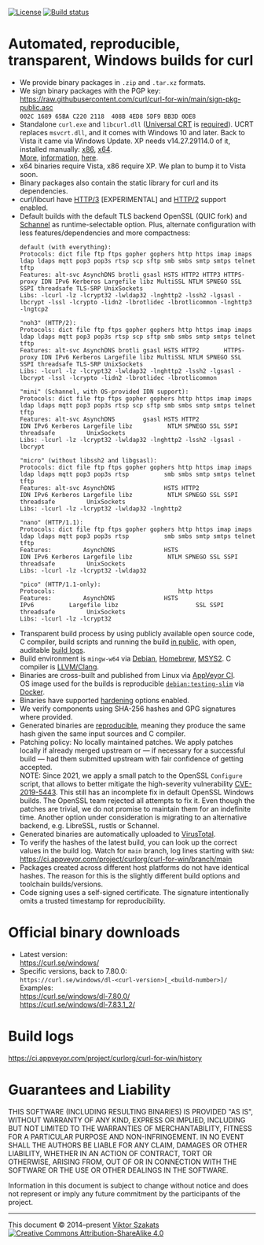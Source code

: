 [![License](https://raw.githubusercontent.com/curl/curl-for-win/main/MIT.svg?sanitize=1)](LICENSE.md)
[![Build status](https://ci.appveyor.com/api/projects/status/8yf6xjgq7u0cm013/branch/main?svg=true)](https://ci.appveyor.com/project/curlorg/curl-for-win/branch/main)

# Automated, reproducible, transparent, Windows builds for curl

- We provide binary packages in `.zip` and `.tar.xz` formats.
- We sign binary packages with the PGP key:
  <br><https://raw.githubusercontent.com/curl/curl-for-win/main/sign-pkg-public.asc>
  <br>`002C 1689 65BA C220 2118  408B 4ED8 5DF9 BB3D 0DE8`
- Standalone `curl.exe` and `libcurl.dll`
  ([Universal CRT](https://devblogs.microsoft.com/cppblog/introducing-the-universal-crt/)
  is
  [required](https://devblogs.microsoft.com/oldnewthing/?p=1273)).
  UCRT replaces `msvcrt.dll`, and it comes with Windows 10 and later.
  Back to Vista it came via Windows Update.
  XP needs v14.27.29114.0 of it, installed manually:
  [x86](https://download.visualstudio.microsoft.com/download/pr/56f631e5-4252-4f28-8ecc-257c7bf412b8/D305BAA965C9CD1B44EBCD53635EE9ECC6D85B54210E2764C8836F4E9DEFA345/VC_redist.x86.exe),
  [x64](https://download.visualstudio.microsoft.com/download/pr/722d59e4-0671-477e-b9b1-b8da7d4bd60b/591CBE3A269AFBCC025681B968A29CD191DF3C6204712CBDC9BA1CB632BA6068/VC_redist.x64.exe).
  <br>[More](https://www.msys2.org/docs/environments/#msvcrt-vs-ucrt),
  [information](https://docs.microsoft.com/cpp/porting/upgrade-your-code-to-the-universal-crt),
  [here](https://docs.microsoft.com/cpp/windows/universal-crt-deployment).
- x64 binaries require Vista, x86 require XP. We plan to bump it to Vista soon.
- Binary packages also contain the static library for curl and its
  dependencies.
- curl/libcurl have
  [HTTP/3](https://en.wikipedia.org/wiki/HTTP/3) [EXPERIMENTAL]
  and
  [HTTP/2](https://en.wikipedia.org/wiki/HTTP/2) support enabled.
- Default builds with the default TLS backend OpenSSL (QUIC fork) and
  [Schannel](https://docs.microsoft.com/windows/win32/com/schannel)
  as runtime-selectable option. Plus, alternate configuration with
  less features/dependencies and more compactness:
    ```
    default (with everything):
    Protocols: dict file ftp ftps gopher gophers http https imap imaps ldap ldaps mqtt pop3 pop3s rtsp scp sftp smb smbs smtp smtps telnet tftp
    Features: alt-svc AsynchDNS brotli gsasl HSTS HTTP2 HTTP3 HTTPS-proxy IDN IPv6 Kerberos Largefile libz MultiSSL NTLM SPNEGO SSL SSPI threadsafe TLS-SRP UnixSockets
    Libs: -lcurl -lz -lcrypt32 -lwldap32 -lnghttp2 -lssh2 -lgsasl -lbcrypt -lssl -lcrypto -lidn2 -lbrotlidec -lbrotlicommon -lnghttp3 -lngtcp2

    "noh3" (HTTP/2):
    Protocols: dict file ftp ftps gopher gophers http https imap imaps ldap ldaps mqtt pop3 pop3s rtsp scp sftp smb smbs smtp smtps telnet tftp
    Features: alt-svc AsynchDNS brotli gsasl HSTS HTTP2       HTTPS-proxy IDN IPv6 Kerberos Largefile libz MultiSSL NTLM SPNEGO SSL SSPI threadsafe TLS-SRP UnixSockets
    Libs: -lcurl -lz -lcrypt32 -lwldap32 -lnghttp2 -lssh2 -lgsasl -lbcrypt -lssl -lcrypto -lidn2 -lbrotlidec -lbrotlicommon

    "mini" (Schannel, with OS-provided IDN support):
    Protocols: dict file ftp ftps gopher gophers http https imap imaps ldap ldaps mqtt pop3 pop3s rtsp scp sftp smb smbs smtp smtps telnet tftp
    Features: alt-svc AsynchDNS        gsasl HSTS HTTP2                   IDN IPv6 Kerberos Largefile libz          NTLM SPNEGO SSL SSPI threadsafe         UnixSockets
    Libs: -lcurl -lz -lcrypt32 -lwldap32 -lnghttp2 -lssh2 -lgsasl -lbcrypt

    "micro" (without libssh2 and libgsasl):
    Protocols: dict file ftp ftps gopher gophers http https imap imaps ldap ldaps mqtt pop3 pop3s rtsp          smb smbs smtp smtps telnet tftp
    Features: alt-svc AsynchDNS              HSTS HTTP2                   IDN IPv6 Kerberos Largefile libz          NTLM SPNEGO SSL SSPI threadsafe         UnixSockets
    Libs: -lcurl -lz -lcrypt32 -lwldap32 -lnghttp2

    "nano" (HTTP/1.1):
    Protocols: dict file ftp ftps gopher gophers http https imap imaps ldap ldaps mqtt pop3 pop3s rtsp          smb smbs smtp smtps telnet tftp
    Features:         AsynchDNS              HSTS                         IDN IPv6 Kerberos Largefile libz          NTLM SPNEGO SSL SSPI threadsafe         UnixSockets
    Libs: -lcurl -lz -lcrypt32 -lwldap32

    "pico" (HTTP/1.1-only):
    Protocols:                                   http https
    Features:         AsynchDNS              HSTS                             IPv6          Largefile libz                      SSL SSPI threadsafe         UnixSockets
    Libs: -lcurl -lz -lcrypt32
    ```
- Transparent build process by using publicly available
  open source code, C compiler, build scripts and running the build
  [in public](https://ci.appveyor.com/project/curlorg/curl-for-win/branch/main),
  with open, auditable [build logs](#build-logs).
- Build environment is `mingw-w64`
  via [Debian](https://packages.debian.org/testing/mingw-w64),
  [Homebrew](https://formulae.brew.sh/formula/mingw-w64),
  [MSYS2](https://www.msys2.org/).
  C compiler is [LLVM/Clang](https://clang.llvm.org/).
- Binaries are cross-built and published from Linux
  via [AppVeyor CI](https://www.appveyor.com/).
  <br>OS image used for the builds is reproducible
  [`debian:testing-slim`](https://github.com/debuerreotype/docker-debian-artifacts/tree/dist-amd64/testing/slim)
  via [Docker](https://hub.docker.com/_/debian/).
- Binaries have supported
  [hardening](https://en.wikipedia.org/wiki/Hardening_%28computing%29)
  options enabled.
- We verify components using SHA-256 hashes and GPG signatures where provided.
- Generated binaries are [reproducible](https://reproducible-builds.org/),
  meaning they produce the same hash given the same input sources and C
  compiler.
- Patching policy: No locally maintained patches. We apply patches
  locally if already merged upstream or &mdash; if necessary for
  a successful build &mdash; had them submitted upstream with fair
  confidence of getting accepted.
  <br>NOTE: Since 2021, we apply a small patch to the OpenSSL `Configure`
  script, that allows to better mitigate the high-severity vulnerability
  [CVE-2019-5443](https://curl.se/docs/CVE-2019-5443.html). This still
  has an incomplete fix in default OpenSSL Windows builds. The OpenSSL team
  rejected all attempts to fix it. Even though the patches are trivial, we
  do not promise to maintain them for an indefinite time. Another option
  under consideration is migrating to an alternative backend, e.g. LibreSSL,
  rustls or Schannel.
- Generated binaries are automatically uploaded to
  [VirusTotal](https://www.virustotal.com/).
- To verify the hashes of the latest build, you can look up the correct
  values in the build log. Watch for `main` branch, log lines starting with
  `SHA`:
    <https://ci.appveyor.com/project/curlorg/curl-for-win/branch/main>
- Packages created across different host platforms do not have identical
  hashes. The reason for this is the slightly different build options and
  toolchain builds/versions.
- Code signing uses a self-signed certificate. The signature intentionally
  omits a trusted timestamp for reproducibility.

# Official binary downloads

* Latest version:
  <br><https://curl.se/windows/>
* Specific versions, back to 7.80.0:<br>
  `https://curl.se/windows/dl-<curl-version>[_<build-number>]/`
  <br>Examples:
  <br><https://curl.se/windows/dl-7.80.0/>
  <br><https://curl.se/windows/dl-7.83.1_2/>

# Build logs

<https://ci.appveyor.com/project/curlorg/curl-for-win/history>

# Guarantees and Liability

THIS SOFTWARE (INCLUDING RESULTING BINARIES) IS PROVIDED "AS IS", WITHOUT
WARRANTY OF ANY KIND, EXPRESS OR IMPLIED, INCLUDING BUT NOT LIMITED TO THE
WARRANTIES OF MERCHANTABILITY, FITNESS FOR A PARTICULAR PURPOSE AND
NON-INFRINGEMENT. IN NO EVENT SHALL THE AUTHORS BE LIABLE FOR ANY CLAIM,
DAMAGES OR OTHER LIABILITY, WHETHER IN AN ACTION OF CONTRACT, TORT OR
OTHERWISE, ARISING FROM, OUT OF OR IN CONNECTION WITH THE SOFTWARE OR THE
USE OR OTHER DEALINGS IN THE SOFTWARE.

Information in this document is subject to change without notice and does
not represent or imply any future commitment by the participants of the
project.

---
This document &copy;&nbsp;2014&ndash;present [Viktor Szakats](https://vsz.me/)<br>
[![Creative Commons Attribution-ShareAlike 4.0](https://raw.githubusercontent.com/curl/curl-for-win/main/cc-by-sa.svg?sanitize=1)](https://creativecommons.org/licenses/by-sa/4.0/)
